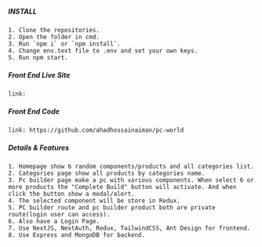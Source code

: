 <br><h5>INSTALL</h5>

    1. Clone the repositories.
    2. Open the folder in cmd.
    3. Run `npm i` or `npm install`.
    4. Change env.text file to .env and set your own keys.
    5. Run npm start.

<h5>Front End Live Site</h5>

    link: 



<h5>Front End Code</h5>

    link: https://github.com/ahadhossainaiman/pc-world



<h5>Details & Features</h5>

    1. Homepage show 6 random components/products and all categories list.
    2. Categories page show all products by categories name.
    3. Pc builder page make a pc with various components. When select 6 or more products the "Complete Build" button will activate. And when click the button show a modal/alert.
    4. The selected component will be store in Redux.
    5. PC builder route and pc builder product both are private route(login user can access).
    6. Also have a Login Page.
    7. Use NextJS, NextAuth, Redux, TailwindCSS, Ant Design for frontend.
    8. Use Express and MongoDB for backend.